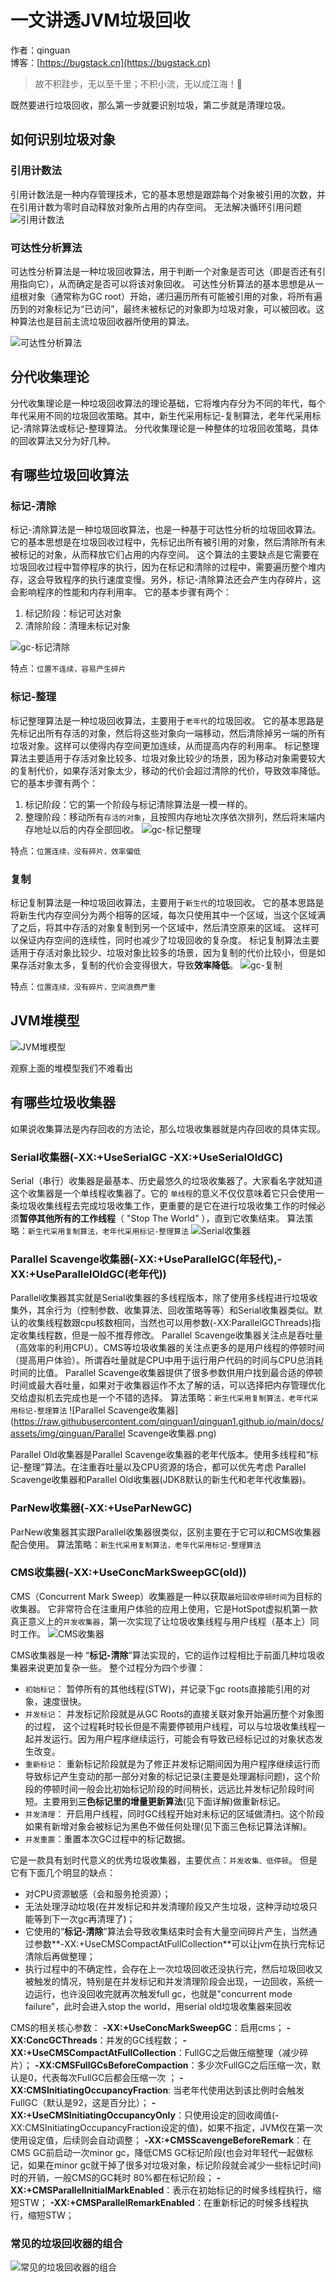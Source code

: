 # 一文讲透JVM垃圾回收

作者：qinguan
<br/>博客：[https://bugstack.cn](https://bugstack.cn)

> 故不积跬步，无以至千里；不积小流，无以成江海！🌻

既然要进行垃圾回收，那么第一步就要识别垃圾，第二步就是清理垃圾。

## 如何识别垃圾对象
### 引用计数法
引用计数法是一种内存管理技术，它的基本思想是跟踪每个对象被引用的次数，并在引用计数为零时自动释放对象所占用的内存空间。
无法解决循环引用问题
![引用计数法](https://raw.githubusercontent.com/qinguan1/qinguan1.github.io/main/docs/assets/img/qinguan/引用计数法.png)

### 可达性分析算法

可达性分析算法是一种垃圾回收算法，用于判断一个对象是否可达（即是否还有引用指向它），从而确定是否可以将该对象回收。
可达性分析算法的基本思想是从一组根对象（通常称为GC root）开始，递归遍历所有可能被引用的对象，将所有遍历到的对象标记为“已访问”，最终未被标记的对象即为垃圾对象，可以被回收。这种算法也是目前主流垃圾回收器所使用的算法。

![可达性分析算法](https://raw.githubusercontent.com/qinguan1/qinguan1.github.io/main/docs/assets/img/qinguan/可达性分析算法.png)

## 分代收集理论
分代收集理论是一种垃圾回收算法的理论基础，它将堆内存分为不同的年代，每个年代采用不同的垃圾回收策略。其中，新生代采用标记-复制算法，老年代采用标记-清除算法或标记-整理算法。
分代收集理论是一种整体的垃圾回收策略，具体的回收算法又分为好几种。

## 有哪些垃圾回收算法

### 标记-清除
标记-清除算法是一种垃圾回收算法，也是一种基于可达性分析的垃圾回收算法。
它的基本思想是在垃圾回收过程中，先标记出所有被引用的对象，然后清除所有未被标记的对象，从而释放它们占用的内存空间。
这个算法的主要缺点是它需要在垃圾回收过程中暂停程序的执行，因为在标记和清除的过程中，需要遍历整个堆内存，这会导致程序的执行速度变慢。另外，标记-清除算法还会产生内存碎片，这会影响程序的性能和内存利用率。
它的基本步骤有两个：
1. 标记阶段：标记可达对象
2. 清除阶段：清理未标记对象

![gc-标记清除](https://raw.githubusercontent.com/qinguan1/qinguan1.github.io/main/docs/assets/img/qinguan/gc-标记清除.png)

特点：`位置不连续，容易产生碎片`
### 标记-整理
标记整理算法是一种垃圾回收算法，主要用于`老年代`的垃圾回收。
它的基本思路是先标记出所有存活的对象，然后将这些对象向一端移动，然后清除掉另一端的所有垃圾对象。这样可以使得内存空间更加连续，从而提高内存的利用率。
标记整理算法主要适用于存活对象比较多、垃圾对象比较少的场景，因为移动对象需要较大的复制代价，如果存活对象太少，移动的代价会超过清除的代价，导致效率降低。
它的基本步骤有两个：
1. 标记阶段：它的第一个阶段与<kbd>标记清除算法</kbd>是一模一样的。
2. 整理阶段：移动所有`存活的对象`，且按照内存地址次序依次排列，然后将末端内存地址以后的内存全部回收。
![gc-标记整理](https://raw.githubusercontent.com/qinguan1/qinguan1.github.io/main/docs/assets/img/qinguan/gc-标记整理.png)

特点：`位置连续，没有碎片，效率偏低`
### 复制
标记复制算法是一种垃圾回收算法，主要用于`新生代`的垃圾回收。
它的基本思路是将新生代内存空间分为两个相等的区域，每次只使用其中一个区域，当这个区域满了之后，将其中存活的对象复制到另一个区域中，然后清空原来的区域。
这样可以保证内存空间的连续性，同时也减少了垃圾回收的复杂度。
标记复制算法主要适用于存活对象比较少、垃圾对象比较多的场景，因为复制的代价比较小，但是如果存活对象太多，复制的代价会变得很大，导致**效率降低**。
![gc-复制](https://raw.githubusercontent.com/qinguan1/qinguan1.github.io/main/docs/assets/img/qinguan/gc-复制.png)

特点：`位置连续，没有碎片，空间浪费严重`

## JVM堆模型  

![JVM堆模型](https://raw.githubusercontent.com/qinguan1/qinguan1.github.io/main/docs/assets/img/qinguan/JVM堆模型.png)

观察上面的堆模型我们不难看出

## 有哪些垃圾收集器

如果说收集算法是内存回收的方法论，那么垃圾收集器就是内存回收的具体实现。

### Serial收集器(-XX:+UseSerialGC -XX:+UseSerialOldGC)
Serial（串行）收集器是最基本、历史最悠久的垃圾收集器了。大家看名字就知道这个收集器是一个单线程收集器了。它的 `单线程`的意义不仅仅意味着它只会使用一条垃圾收集线程去完成垃圾收集工作，更重要的是它在进行垃圾收集工作的时候必须**暂停其他所有的工作线程**（ "Stop The World" ），直到它收集结束。
算法策略：`新生代采用复制算法，老年代采用标记-整理算法`
![Serial收集器](https://raw.githubusercontent.com/qinguan1/qinguan1.github.io/main/docs/assets/img/qinguan/Serial收集器.png)

### Parallel Scavenge收集器(-XX:+UseParallelGC(年轻代),-XX:+UseParallelOldGC(老年代))
Parallel收集器其实就是Serial收集器的多线程版本，除了使用多线程进行垃圾收集外，其余行为（控制参数、收集算法、回收策略等等）和Serial收集器类似。默认的收集线程数跟cpu核数相同，当然也可以用参数(-XX:ParallelGCThreads)指定收集线程数，但是一般不推荐修改。
Parallel Scavenge收集器关注点是吞吐量（高效率的利用CPU）。CMS等垃圾收集器的关注点更多的是用户线程的停顿时间（提高用户体验）。所谓吞吐量就是CPU中用于运行用户代码的时间与CPU总消耗时间的比值。 Parallel Scavenge收集器提供了很多参数供用户找到最合适的停顿时间或最大吞吐量，如果对于收集器运作不太了解的话，可以选择把内存管理优化交给虚拟机去完成也是一个不错的选择。
算法策略：`新生代采用复制算法，老年代采用标记-整理算法`
![Parallel Scavenge收集器](https://raw.githubusercontent.com/qinguan1/qinguan1.github.io/main/docs/assets/img/qinguan/Parallel Scavenge收集器.png)

Parallel Old收集器是Parallel Scavenge收集器的老年代版本。使用多线程和“标记-整理”算法。在注重吞吐量以及CPU资源的场合，都可以优先考虑 Parallel Scavenge收集器和Parallel Old收集器(JDK8默认的新生代和老年代收集器)。

### ParNew收集器(-XX:+UseParNewGC)
ParNew收集器其实跟Parallel收集器很类似，区别主要在于它可以和CMS收集器配合使用。
算法策略：`新生代采用复制算法，老年代采用标记-整理算法`

### CMS收集器(-XX:+UseConcMarkSweepGC(old))
CMS（Concurrent Mark Sweep）收集器是一种以获取`最短回收停顿时间`为目标的收集器。
它非常符合在注重用户体验的应用上使用，它是HotSpot虚拟机第一款真正意义上的`并发收集器`，第一次实现了让垃圾收集线程与用户线程（基本上）同时工作。
![CMS收集器](https://raw.githubusercontent.com/qinguan1/qinguan1.github.io/main/docs/assets/img/qinguan/CMS收集器.png)

CMS收集器是一种 “**标记-清除**”算法实现的，它的运作过程相比于前面几种垃圾收集器来说更加复杂一些。
整个过程分为四个步骤：
- `初始标记`： 暂停所有的其他线程(STW)，并记录下gc roots直接能引用的对象，速度很快。
- `并发标记`： 并发标记阶段就是从GC Roots的直接关联对象开始遍历整个对象图的过程， 这个过程耗时较长但是不需要停顿用户线程，可以与垃圾收集线程一起并发运行。因为用户程序继续运行，可能会有导致已经标记过的对象状态发生改变。
- `重新标记`： 重新标记阶段就是为了修正并发标记期间因为用户程序继续运行而导致标记产生变动的那一部分对象的标记记录(主要是处理漏标问题)，这个阶段的停顿时间一般会比初始标记阶段的时间稍长，远远比并发标记阶段时间短。主要用到**三色标记里的增量更新算法**(见下面详解)做重新标记。
- `并发清理`： 开启用户线程，同时GC线程开始对未标记的区域做清扫。这个阶段如果有新增对象会被标记为黑色不做任何处理(见下面三色标记算法详解)。
- `并发重置`：重置本次GC过程中的标记数据。

它是一款具有划时代意义的优秀垃圾收集器，主要优点：`并发收集、低停顿`。
但是它有下面几个明显的缺点：
- 对CPU资源敏感（会和服务抢资源）；
- 无法处理浮动垃圾(在并发标记和并发清理阶段又产生垃圾，这种浮动垃圾只能等到下一次gc再清理了)；
- 它使用的“**标记-清除**”算法会导致收集结束时会有大量空间碎片产生，当然通过参数**-XX:+UseCMSCompactAtFullCollection**可以让jvm在执行完标记清除后再做整理；
- 执行过程中的不确定性，会存在上一次垃圾回收还没执行完，然后垃圾回收又被触发的情况，特别是在并发标记和并发清理阶段会出现，一边回收，系统一边运行，也许没回收完就再次触发full gc，也就是"concurrent mode failure"，此时会进入stop the world，用serial old垃圾收集器来回收

CMS的相关核心参数：
**-XX:+UseConcMarkSweepGC**：启用cms；
**-XX:ConcGCThreads**：并发的GC线程数；
**-XX:+UseCMSCompactAtFullCollection**：FullGC之后做压缩整理（减少碎片）；
**-XX:CMSFullGCsBeforeCompaction**：多少次FullGC之后压缩一次，默认是0，代表每次FullGC后都会压缩一次 ；
**-XX:CMSInitiatingOccupancyFraction**: 当老年代使用达到该比例时会触发FullGC（默认是92，这是百分比）；
**-XX:+UseCMSInitiatingOccupancyOnly**：只使用设定的回收阈值(-XX:CMSInitiatingOccupancyFraction设定的值)，如果不指定，JVM仅在第一次使用设定值，后续则会自动调整；
**-XX:+CMSScavengeBeforeRemark**：在CMS GC前启动一次minor gc，降低CMS GC标记阶段(也会对年轻代一起做标记，如果在minor gc就干掉了很多对垃圾对象，标记阶段就会减少一些标记时间)时的开销，一般CMS的GC耗时 80%都在标记阶段；
**-XX:+CMSParallellnitialMarkEnabled**：表示在初始标记的时候多线程执行，缩短STW；
**-XX:+CMSParallelRemarkEnabled**：在重新标记的时候多线程执行，缩短STW；

### 常见的垃圾回收器的组合
![常见的垃圾回收器的组合](https://raw.githubusercontent.com/qinguan1/qinguan1.github.io/main/docs/assets/img/qinguan/常见的垃圾回收器的组合.png)





